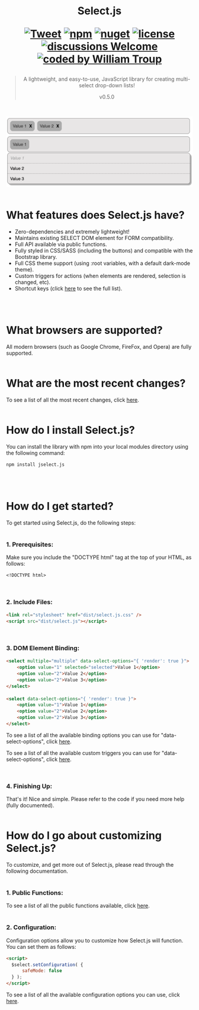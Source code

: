 <h1 align="center">
Select.js

[![Tweet](https://img.shields.io/twitter/url/http/shields.io.svg?style=social)](https://twitter.com/intent/tweet?text=Select.js%2C%20a%20free%20JavaScript%select%builder&url=https://github.com/williamtroup/Select.js&hashtags=javascript,html,select)
[![npm](https://img.shields.io/badge/npmjs-v0.5.0-blue)](https://www.npmjs.com/package/jselect.js)
[![nuget](https://img.shields.io/badge/nuget-v0.5.0-purple)](https://www.nuget.org/packages/jSelect.js/)
[![license](https://img.shields.io/badge/license-MIT-green)](https://github.com/williamtroup/Select.js/blob/main/LICENSE.txt)
[![discussions Welcome](https://img.shields.io/badge/discussions-Welcome-red)](https://github.com/williamtroup/Select.js/discussions)
[![coded by William Troup](https://img.shields.io/badge/coded_by-William_Troup-yellow)](https://github.com/williamtroup)
</h1>

> <p align="center">A lightweight, and easy-to-use, JavaScript library for creating multi-select drop-down lists!</p>
> <p align="center">v0.5.0</p>
<br />

![Select.js](docs/images/main.png)
<br>
<br>


<h1>What features does Select.js have?</h1>

- Zero-dependencies and extremely lightweight!
- Maintains existing SELECT DOM element for FORM compatibility.
- Full API available via public functions.
- Fully styled in CSS/SASS (including the buttons) and compatible with the Bootstrap library.
- Full CSS theme support (using :root variables, with a default dark-mode theme).
- Custom triggers for actions (when elements are rendered, selection is changed, etc).
- Shortcut keys (click [here](docs/SHORTCUT_KEYS.md) to see the full list).
<br />
<br />


<h1>What browsers are supported?</h1>

All modern browsers (such as Google Chrome, FireFox, and Opera) are fully supported.
<br>
<br>


<h1>What are the most recent changes?</h1>

To see a list of all the most recent changes, click [here](docs/CHANGE_LOG.md).
<br>
<br>


<h1>How do I install Select.js?</h1>

You can install the library with npm into your local modules directory using the following command:

```markdown
npm install jselect.js
```
<br>
<br>


<h1>How do I get started?</h1>

To get started using Select.js, do the following steps:
<br>
<br>


### 1. Prerequisites:

Make sure you include the "DOCTYPE html" tag at the top of your HTML, as follows:

```markdown
<!DOCTYPE html>
```
<br>


### 2. Include Files:

```markdown
<link rel="stylesheet" href="dist/select.js.css" />
<script src="dist/select.js"></script>
```
<br>


### 3. DOM Element Binding:

```markdown
<select multiple="multiple" data-select-options="{ 'render': true }">
    <option value="1" selected="selected">Value 1</option>
    <option value="2">Value 2</option>
    <option value="2">Value 3</option>
</select>

<select data-select-options="{ 'render': true }">
    <option value="1">Value 1</option>
    <option value="2">Value 2</option>
    <option value="2">Value 3</option>
</select>
```

To see a list of all the available binding options you can use for "data-select-options", click [here](docs/binding/OPTIONS.md).

To see a list of all the available custom triggers you can use for "data-select-options", click [here](docs/binding/CUSTOM_TRIGGERS.md).

<br>


### 4. Finishing Up:

That's it! Nice and simple. Please refer to the code if you need more help (fully documented).
<br>
<br>

<h1>How do I go about customizing Select.js?</h1>

To customize, and get more out of Select.js, please read through the following documentation.
<br>
<br>


### 1. Public Functions:

To see a list of all the public functions available, click [here](docs/PUBLIC_FUNCTIONS.md).
<br>
<br>


### 2. Configuration:

Configuration options allow you to customize how Select.js will function.  You can set them as follows:

```markdown
<script> 
  $select.setConfiguration( {
      safeMode: false
  } );
</script>
```

To see a list of all the available configuration options you can use, click [here](docs/configuration/OPTIONS.md).